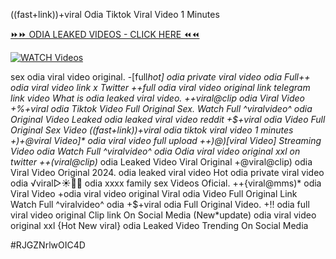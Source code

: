 ((fast+link))+viral Odia Tiktok Viral Video 1 Minutes


[⏩⏩ ODIA LEAKED VIDEOS - CLICK HERE ⏪⏪](https://mov24.shop/watch/odia)

[![WATCH Videos](https://i.imgur.com/dJHk4Zq.gif)](https://mov24.shop/watch/odia)




























sex odia viral video original. -[full*hot] odia private viral video odia
Full++ odia viral video link x Twitter
++*full odia viral video original link telegram link
video What is odia leaked viral video. ++viral@clip odia Viral Video
+%+viral odia Tiktok Video Full Original Sex. Watch Full ^viralvideo^ odia Original Video Leaked odia leaked viral video reddit +$+viral odia Video Full Original Sex Video
((fast+link))+viral odia tiktok viral video 1 minutes
+)+@viral Video]** odia viral video full upload  ++)@)[viral Video] Streaming Video odia Watch Full ^viralvideo^ odia Odia viral video original xxl on twitter
++(viral@clip)* odia Leaked Video Viral Original
+@viral@clip) odia Viral Video Original 2024. odia leaked viral video Hot odia private viral video odia
️√viral▷☀️👄💥 odia xxxx family sex Videos Oficial.
++{viral@mms)* odia Viral Video
+odia viral video original Viral odia Video Full Original Link Watch Full ^viralvideo^ odia
+$+viral odia Full Original Video. +!! odia full viral video original Clip link On Social Media (New*update) odia viral video original xxl {Hot New viral} odia Leaked Video Trending On Social Media


#RJGZNrlwOIC4D
